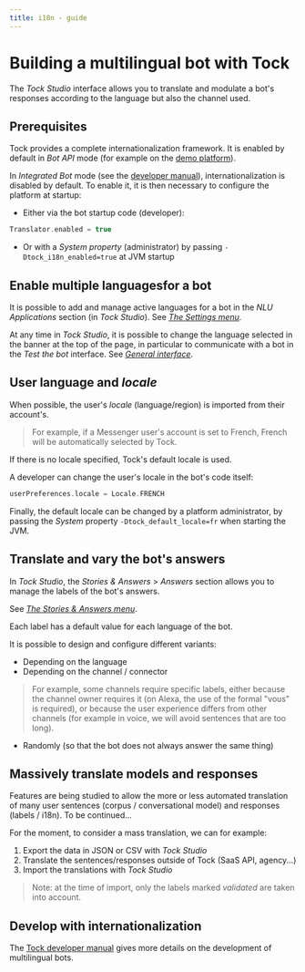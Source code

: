 ```yaml
---
title: i18n - guide
---
```


# Building a multilingual bot with Tock

The _Tock Studio_ interface allows you to translate and modulate a bot's responses according to the
language but also the channel used.

## Prerequisites

Tock provides a complete internationalization framework. It is enabled by default in _Bot API_ mode
(for example on the [demo platform](https://demo.tock.ai/)).

In _Integrated Bot_ mode (see the [developer manual](../../../dev/modes.md)), internationalization
is disabled by default. To enable it, it is then necessary to configure the platform at startup:

* Either via the bot startup code (developer):
```kotlin
Translator.enabled = true
```
* Or with a _System property_ (administrator) by passing ```-Dtock_i18n_enabled=true``` at JVM startup

## Enable multiple languages ​​for a bot

It is possible to add and manage active languages ​​for a bot in the _NLU Applications_ section
(in _Tock Studio_). See [_The Settings menu_](../studio/configuration.md).

At any time in _Tock Studio_, it is possible to change the language selected in the banner at the top of the page,
in particular to communicate with a bot in the _Test the bot_ interface. See [_General interface_](../studio/general.md).

## User language and *locale*

When possible, the user's _locale_ (language/region) is imported from their account's.

> For example, if a Messenger user's account is set to French, French will be automatically
selected by Tock.

If there is no locale specified, Tock's default locale is used.

A developer can change the user's locale in the bot's code itself:

```kotlin
userPreferences.locale = Locale.FRENCH
```

Finally, the default locale can be changed by a platform administrator, by passing the _System_ property
```-Dtock_default_locale=fr``` when starting the JVM.

## Translate and vary the bot's answers

In _Tock Studio_, the _Stories & Answers_ > _Answers_ section allows you to manage the labels of the bot's answers.

See [_The Stories & Answers menu_](../studio/stories-and-answers.md).

Each label has a default value for each language of the bot.

It is possible to design and configure different variants:

* Depending on the language
* Depending on the channel / connector
> For example, some channels require specific labels, either because the channel owner requires it
>(on Alexa, the use of the formal "vous" is required), or because the user experience differs from other channels (for example
>in voice, we will avoid sentences that are too long).
* Randomly (so that the bot does not always answer the same thing)

## Massively translate models and responses

Features are being studied to allow the more or less automated translation of many user sentences (corpus / conversational model) and responses (labels / i18n). To be continued...

For the moment, to consider a mass translation, we can for example:

1. Export the data in JSON or CSV with _Tock Studio_
2. Translate the sentences/responses outside of Tock (SaaS API, agency...)
3. Import the translations with _Tock Studio_

> Note: at the time of import, only the labels marked _validated_ are taken into account.

## Develop with internationalization

The [Tock developer manual](../../dev/i18n.md) gives more details on the development of multilingual bots.